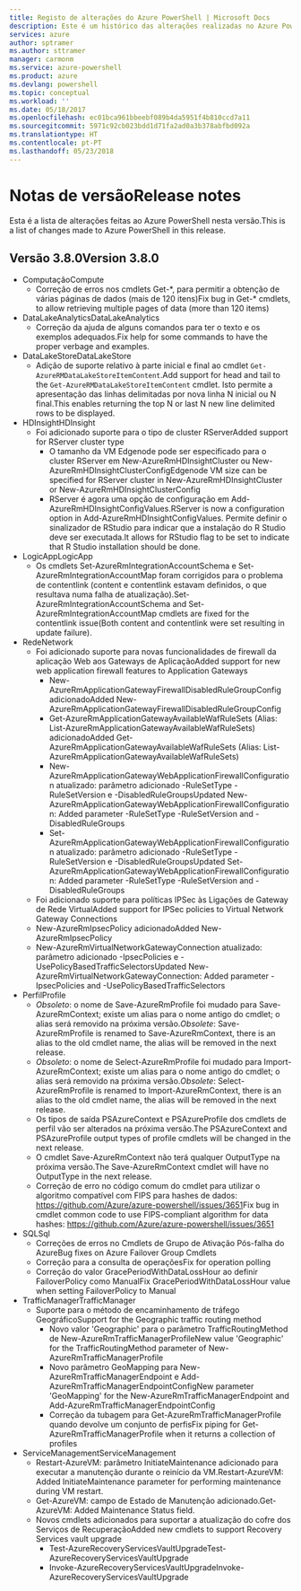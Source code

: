 ```yaml
---
title: Registo de alterações do Azure PowerShell | Microsoft Docs
description: Este é um histórico das alterações realizadas no Azure PowerShell na versão mais recente.
services: azure
author: sptramer
ms.author: sttramer
manager: carmonm
ms.service: azure-powershell
ms.product: azure
ms.devlang: powershell
ms.topic: conceptual
ms.workload: ''
ms.date: 05/18/2017
ms.openlocfilehash: ec01bca961bbeebf089b4da5951f4b810ccd7a11
ms.sourcegitcommit: 5971c92cb023bdd1d71fa2ad0a3b378abfbd092a
ms.translationtype: HT
ms.contentlocale: pt-PT
ms.lasthandoff: 05/23/2018
---
```

# <a name="release-notes"></a><span data-ttu-id="d3735-103">Notas de versão</span><span class="sxs-lookup"><span data-stu-id="d3735-103">Release notes</span></span>

<span data-ttu-id="d3735-104">Esta é a lista de alterações feitas ao Azure PowerShell nesta versão.</span><span class="sxs-lookup"><span data-stu-id="d3735-104">This is a list of changes made to Azure PowerShell in this release.</span></span>

## <a name="version-380"></a><span data-ttu-id="d3735-105">Versão 3.8.0</span><span class="sxs-lookup"><span data-stu-id="d3735-105">Version 3.8.0</span></span>
* <span data-ttu-id="d3735-106">Computação</span><span class="sxs-lookup"><span data-stu-id="d3735-106">Compute</span></span>
  - <span data-ttu-id="d3735-107">Correção de erros nos cmdlets Get-\*, para permitir a obtenção de várias páginas de dados (mais de 120 itens)</span><span class="sxs-lookup"><span data-stu-id="d3735-107">Fix bug in Get-\* cmdlets, to allow retrieving multiple pages of data (more than 120 items)</span></span>
* <span data-ttu-id="d3735-108">DataLakeAnalytics</span><span class="sxs-lookup"><span data-stu-id="d3735-108">DataLakeAnalytics</span></span>
  - <span data-ttu-id="d3735-109">Correção da ajuda de alguns comandos para ter o texto e os exemplos adequados.</span><span class="sxs-lookup"><span data-stu-id="d3735-109">Fix help for some commands to have the proper verbage and examples.</span></span>
* <span data-ttu-id="d3735-110">DataLakeStore</span><span class="sxs-lookup"><span data-stu-id="d3735-110">DataLakeStore</span></span>
  - <span data-ttu-id="d3735-111">Adição de suporte relativo à parte inicial e final ao cmdlet `Get-AzureRMDataLakeStoreItemContent`.</span><span class="sxs-lookup"><span data-stu-id="d3735-111">Add support for head and tail to the `Get-AzureRMDataLakeStoreItemContent` cmdlet.</span></span> <span data-ttu-id="d3735-112">Isto permite a apresentação das linhas delimitadas por nova linha N inicial ou N final.</span><span class="sxs-lookup"><span data-stu-id="d3735-112">This enables returning the top N or last N new line delimited rows to be displayed.</span></span>
* <span data-ttu-id="d3735-113">HDInsight</span><span class="sxs-lookup"><span data-stu-id="d3735-113">HDInsight</span></span>
  - <span data-ttu-id="d3735-114">Foi adicionado suporte para o tipo de cluster RServer</span><span class="sxs-lookup"><span data-stu-id="d3735-114">Added support for RServer cluster type</span></span>
    + <span data-ttu-id="d3735-115">O tamanho da VM Edgenode pode ser especificado para o cluster RServer em New-AzureRmHDInsightCluster ou New-AzureRmHDInsightClusterConfig</span><span class="sxs-lookup"><span data-stu-id="d3735-115">Edgenode VM size can be specified for RServer cluster in New-AzureRmHDInsightCluster or New-AzureRmHDInsightClusterConfig</span></span>
    + <span data-ttu-id="d3735-116">RServer é agora uma opção de configuração em Add-AzureRmHDInsightConfigValues.</span><span class="sxs-lookup"><span data-stu-id="d3735-116">RServer is now a configuration option in Add-AzureRmHDInsightConfigValues.</span></span> <span data-ttu-id="d3735-117">Permite definir o sinalizador de RStudio para indicar que a instalação do R Studio deve ser executada.</span><span class="sxs-lookup"><span data-stu-id="d3735-117">It allows for RStudio flag to be set to indicate that R Studio installation should be done.</span></span>
* <span data-ttu-id="d3735-118">LogicApp</span><span class="sxs-lookup"><span data-stu-id="d3735-118">LogicApp</span></span>
  - <span data-ttu-id="d3735-119">Os cmdlets Set-AzureRmIntegrationAccountSchema e Set-AzureRmIntegrationAccountMap foram corrigidos para o problema de contentlink (content e contentlink estavam definidos, o que resultava numa falha de atualização).</span><span class="sxs-lookup"><span data-stu-id="d3735-119">Set-AzureRmIntegrationAccountSchema and Set-AzureRmIntegrationAccountMap cmdlets are fixed for the contentlink issue(Both content and contentlink were set resulting in update failure).</span></span>
* <span data-ttu-id="d3735-120">Rede</span><span class="sxs-lookup"><span data-stu-id="d3735-120">Network</span></span>
  - <span data-ttu-id="d3735-121">Foi adicionado suporte para novas funcionalidades de firewall da aplicação Web aos Gateways de Aplicação</span><span class="sxs-lookup"><span data-stu-id="d3735-121">Added support for new web application firewall features to Application Gateways</span></span>
    + <span data-ttu-id="d3735-122">New-AzureRmApplicationGatewayFirewallDisabledRuleGroupConfig adicionado</span><span class="sxs-lookup"><span data-stu-id="d3735-122">Added New-AzureRmApplicationGatewayFirewallDisabledRuleGroupConfig</span></span>
    + <span data-ttu-id="d3735-123">Get-AzureRmApplicationGatewayAvailableWafRuleSets (Alias: List-AzureRmApplicationGatewayAvailableWafRuleSets) adicionado</span><span class="sxs-lookup"><span data-stu-id="d3735-123">Added Get-AzureRmApplicationGatewayAvailableWafRuleSets (Alias: List-AzureRmApplicationGatewayAvailableWafRuleSets)</span></span>
    + <span data-ttu-id="d3735-124">New-AzureRmApplicationGatewayWebApplicationFirewallConfiguration atualizado: parâmetro adicionado -RuleSetType -RuleSetVersion e -DisabledRuleGroups</span><span class="sxs-lookup"><span data-stu-id="d3735-124">Updated New-AzureRmApplicationGatewayWebApplicationFirewallConfiguration: Added parameter -RuleSetType -RuleSetVersion and -DisabledRuleGroups</span></span>
    + <span data-ttu-id="d3735-125">Set-AzureRmApplicationGatewayWebApplicationFirewallConfiguration atualizado: parâmetro adicionado -RuleSetType -RuleSetVersion e -DisabledRuleGroups</span><span class="sxs-lookup"><span data-stu-id="d3735-125">Updated Set-AzureRmApplicationGatewayWebApplicationFirewallConfiguration: Added parameter -RuleSetType -RuleSetVersion and -DisabledRuleGroups</span></span>
  - <span data-ttu-id="d3735-126">Foi adicionado suporte para políticas IPSec às Ligações de Gateway de Rede Virtual</span><span class="sxs-lookup"><span data-stu-id="d3735-126">Added support for IPSec policies to Virtual Network Gateway Connections</span></span>
  - <span data-ttu-id="d3735-127">New-AzureRmIpsecPolicy adicionado</span><span class="sxs-lookup"><span data-stu-id="d3735-127">Added New-AzureRmIpsecPolicy</span></span>
  - <span data-ttu-id="d3735-128">New-AzureRmVirtualNetworkGatewayConnection atualizado: parâmetro adicionado -IpsecPolicies e -UsePolicyBasedTrafficSelectors</span><span class="sxs-lookup"><span data-stu-id="d3735-128">Updated New-AzureRmVirtualNetworkGatewayConnection: Added parameter -IpsecPolicies and -UsePolicyBasedTrafficSelectors</span></span>
* <span data-ttu-id="d3735-129">Perfil</span><span class="sxs-lookup"><span data-stu-id="d3735-129">Profile</span></span>
  - <span data-ttu-id="d3735-130">*Obsoleto*: o nome de Save-AzureRmProfile foi mudado para Save-AzureRmContext; existe um alias para o nome antigo do cmdlet; o alias será removido na próxima versão.</span><span class="sxs-lookup"><span data-stu-id="d3735-130">*Obsolete*: Save-AzureRmProfile is renamed to Save-AzureRmContext, there is an alias to the old cmdlet name, the alias will be removed in the next release.</span></span>
  - <span data-ttu-id="d3735-131">*Obsoleto*: o nome de Select-AzureRmProfile foi mudado para Import-AzureRmContext; existe um alias para o nome antigo do cmdlet; o alias será removido na próxima versão.</span><span class="sxs-lookup"><span data-stu-id="d3735-131">*Obsolete*: Select-AzureRmProfile is renamed to Import-AzureRmContext, there is an alias to the old cmdlet name, the alias will be removed in the next release.</span></span>
  - <span data-ttu-id="d3735-132">Os tipos de saída PSAzureContext e PSAzureProfile dos cmdlets de perfil vão ser alterados na próxima versão.</span><span class="sxs-lookup"><span data-stu-id="d3735-132">The PSAzureContext and PSAzureProfile output types of profile cmdlets will be changed in the next release.</span></span>
  - <span data-ttu-id="d3735-133">O cmdlet Save-AzureRmContext não terá qualquer OutputType na próxima versão.</span><span class="sxs-lookup"><span data-stu-id="d3735-133">The Save-AzureRmContext cmdlet will have no OutputType in the next release.</span></span>
  - <span data-ttu-id="d3735-134">Correção de erro no código comum do cmdlet para utilizar o algoritmo compatível com FIPS para hashes de dados: https://github.com/Azure/azure-powershell/issues/3651</span><span class="sxs-lookup"><span data-stu-id="d3735-134">Fix bug in cmdlet common code to use FIPS-compliant algorithm for data hashes: https://github.com/Azure/azure-powershell/issues/3651</span></span>
* <span data-ttu-id="d3735-135">SQL</span><span class="sxs-lookup"><span data-stu-id="d3735-135">Sql</span></span>
  - <span data-ttu-id="d3735-136">Correções de erros no Cmdlets de Grupo de Ativação Pós-falha do Azure</span><span class="sxs-lookup"><span data-stu-id="d3735-136">Bug fixes on Azure Failover Group Cmdlets</span></span>
  - <span data-ttu-id="d3735-137">Correção para a consulta de operações</span><span class="sxs-lookup"><span data-stu-id="d3735-137">Fix for operation polling</span></span>
  - <span data-ttu-id="d3735-138">Correção do valor GracePeriodWithDataLossHour ao definir FailoverPolicy como Manual</span><span class="sxs-lookup"><span data-stu-id="d3735-138">Fix GracePeriodWithDataLossHour value when setting FailoverPolicy to Manual</span></span>
* <span data-ttu-id="d3735-139">TrafficManager</span><span class="sxs-lookup"><span data-stu-id="d3735-139">TrafficManager</span></span>
  - <span data-ttu-id="d3735-140">Suporte para o método de encaminhamento de tráfego Geográfico</span><span class="sxs-lookup"><span data-stu-id="d3735-140">Support for the Geographic traffic routing method</span></span>
    + <span data-ttu-id="d3735-141">Novo valor 'Geographic' para o parâmetro TrafficRoutingMethod de New-AzureRmTrafficManagerProfile</span><span class="sxs-lookup"><span data-stu-id="d3735-141">New value 'Geographic' for the TrafficRoutingMethod parameter of New-AzureRmTrafficManagerProfile</span></span>
    + <span data-ttu-id="d3735-142">Novo parâmetro GeoMapping para New-AzureRmTrafficManagerEndpoint e Add-AzureRmTrafficManagerEndpointConfig</span><span class="sxs-lookup"><span data-stu-id="d3735-142">New parameter 'GeoMapping' for the New-AzureRmTrafficManagerEndpoint and Add-AzureRmTrafficManagerEndpointConfig</span></span>
    + <span data-ttu-id="d3735-143">Correção da tubagem para Get-AzureRmTrafficManagerProfile quando devolve um conjunto de perfis</span><span class="sxs-lookup"><span data-stu-id="d3735-143">Fix piping for Get-AzureRmTrafficManagerProfile when it returns a collection of profiles</span></span>
* <span data-ttu-id="d3735-144">ServiceManagement</span><span class="sxs-lookup"><span data-stu-id="d3735-144">ServiceManagement</span></span>
  - <span data-ttu-id="d3735-145">Restart-AzureVM: parâmetro InitiateMaintenance adicionado para executar a manutenção durante o reinício da VM.</span><span class="sxs-lookup"><span data-stu-id="d3735-145">Restart-AzureVM: Added InitiateMaintenance parameter for performing maintenance during VM restart.</span></span>
  - <span data-ttu-id="d3735-146">Get-AzureVM: campo de Estado de Manutenção adicionado.</span><span class="sxs-lookup"><span data-stu-id="d3735-146">Get-AzureVM: Added Maintenance Status field.</span></span>
  - <span data-ttu-id="d3735-147">Novos cmdlets adicionados para suportar a atualização do cofre dos Serviços de Recuperação</span><span class="sxs-lookup"><span data-stu-id="d3735-147">Added new cmdlets to support Recovery Services vault upgrade</span></span>
    + <span data-ttu-id="d3735-148">Test-AzureRecoveryServicesVaultUpgrade</span><span class="sxs-lookup"><span data-stu-id="d3735-148">Test-AzureRecoveryServicesVaultUpgrade</span></span>
    + <span data-ttu-id="d3735-149">Invoke-AzureRecoveryServicesVaultUpgrade</span><span class="sxs-lookup"><span data-stu-id="d3735-149">Invoke-AzureRecoveryServicesVaultUpgrade</span></span>
